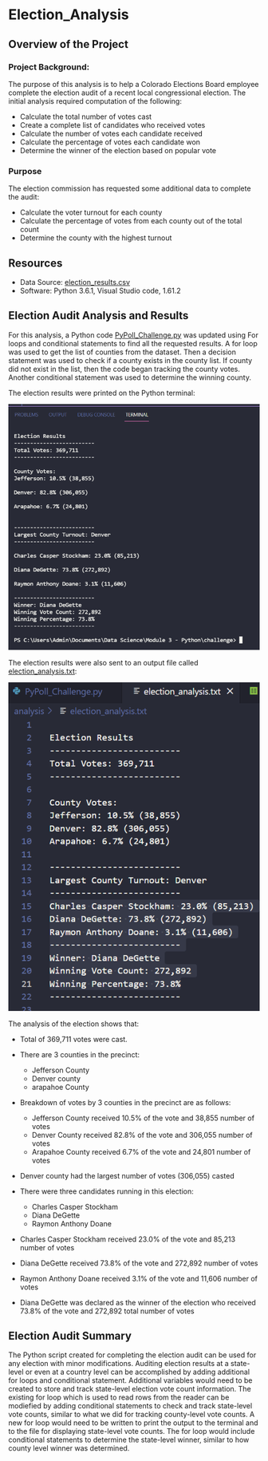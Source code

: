 # Election_Analysis

## Overview of the Project

### Project Background:

The purpose of this analysis is to help a Colorado Elections Board employee complete the election audit of a recent local congressional election. The initial analysis required computation of the following:

- Calculate the total number of votes cast
- Create a complete list of candidates who received votes
- Calculate the number of votes each candidate received 
- Calculate the percentage of votes each candidate won
- Determine the winner of the election based on popular vote

### Purpose
The election commission has requested some additional data to complete the audit:

- Calculate the voter turnout for each county
- Calculate the percentage of votes from each county out of the total count
- Determine the county with the highest turnout


## Resources
- Data Source: [election_results.csv](Resources/election_results.csv)
- Software: Python 3.6.1, Visual Studio code, 1.61.2


## Election Audit Analysis and Results

For this analysis, a Python code [PyPoll_Challenge.py](/PyPoll_Challenge.py) was updated using For loops and conditional statements to find all the requested results. A for loop was used to get the list of counties from the dataset.  Then a decision statement was used to check if a county exists in the county list. If county did not exist in the list, then the code began tracking the county votes. Another conditional statement was used to determine the winning county. 

The election results were printed on the Python terminal:
   
![election_results_to_terminal.PNG](Resources/election_results_to_terminal.PNG)

The election results were also sent to an output file called [election_analysis.txt](analysis/election_analysis.txt):

![election_results_to_outputfile.PNG](Resources/election_results_to_outputfile.PNG)

The analysis of the election shows that:

- Total of 369,711 votes were cast.
- There are 3 counties in the precinct:
	- Jefferson County
	- Denver county
	- arapahoe County
- Breakdown of votes by 3 counties in the precinct are as follows:
	- Jefferson County received 10.5% of the vote and 38,855 number of votes  
	- Denver County received 82.8% of the vote and 306,055 number of votes
	- Arapahoe County received 6.7% of the vote and 24,801 number of votes 
- Denver county had the largest number of votes (306,055) casted

- There were three candidates running in this election: 
	- Charles Casper Stockham 
	- Diana DeGette 
	- Raymon Anthony Doane
- Charles Casper Stockham received 23.0% of the vote and 85,213 number of votes
- Diana DeGette received 73.8% of the vote and 272,892 number of votes
- Raymon Anthony Doane received 3.1% of the vote and 11,606 number of votes

- Diana DeGette was declared as the winner of the election who received 73.8% of the vote and 272,892 total number of votes

## Election Audit Summary

The Python script created for completing the election audit can be used for any election with minor modifications. Auditing election results at a state-level or even at a country level can be accomplished by adding additional for loops and conditional statement.  Additional variables would need to be created to store and track state-level election vote count information.  The existing for loop which is used to read rows from the reader can be modiefied by adding conditional statements to check and track state-level vote counts, similar to  what we did for tracking county-level vote counts.  A new for loop would need to be written to print the output to the terminal and to the file for displaying state-level vote counts. The for loop would include conditional statements to determine the state-level winner, similar to how county level winner was determined.